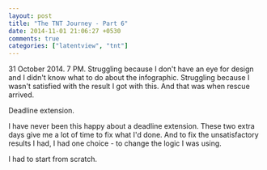 ```yaml
---
layout: post
title: "The TNT Journey - Part 6"
date: 2014-11-01 21:06:27 +0530
comments: true
categories: ["latentview", "tnt"]
---
```

31 October 2014. 7 PM. Struggling because I don't have an eye for design and I didn't know what to do about the infographic. Struggling because I wasn't satisfied with the result I got with this. And that was when rescue arrived.

Deadline extension.

I have never been this happy about a deadline extension. These two extra days give me a lot of time to fix what I'd done. And to fix the unsatisfactory results I had, I had one choice - to change the logic I was using.

I had to start from scratch.
<!--more-->

